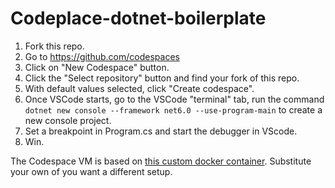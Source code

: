 # Codeplace-dotnet-boilerplate

1. Fork this repo.
2. Go to https://github.com/codespaces
3. Click on "New Codespace" button.
4. Click the "Select repository" button and find your fork of this repo.
5. With default values selected, click "Create codespace".
6. Once VSCode starts, go to the VSCode "terminal" tab, run the command `dotnet new console --framework net6.0 --use-program-main` to create a new console project.
7. Set a breakpoint in Program.cs and start the debugger in VScode.
8. Win.

The Codespace VM is based on [this custom docker container](https://github.com/shukriadams/dotnet6buildcontainer). Substitute your own of you want a different setup.
